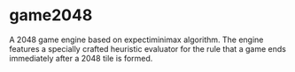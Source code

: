 # game2048

A 2048 game engine based on expectiminimax algorithm. The engine features a specially crafted heuristic evaluator for the rule that a game ends immediately after a 2048 tile is formed.
